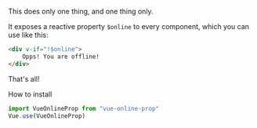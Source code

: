 This does only one thing, and one thing only.

It exposes a reactive property `$online` to every component, which you can use like this:

```html
<div v-if="!$online"> 
	Opps! You are offline!
</div>
```

That's all!

How to install
```javascript
import VueOnlineProp from "vue-online-prop"
Vue.use(VueOnlineProp)
```